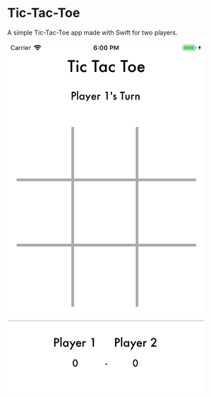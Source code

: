 # Tic-Tac-Toe

A simple Tic-Tac-Toe app made with Swift for two players.

![tic-tac-toe screenshot](https://raw.githubusercontent.com/j-koreth/Tic-Tac-Toe/master/screenshot.png)
